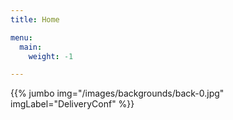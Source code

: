 ```yaml
---
title: Home

menu:
  main:
    weight: -1

---
```


{{% jumbo img="/images/backgrounds/back-0.jpg" imgLabel="DeliveryConf" %}}

